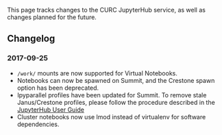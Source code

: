 This page tracks changes to the CURC JupyterHub service, as well as changes planned for the future.

## Changelog

### 2017-09-25
* `/work/` mounts are now supported for Virtual Notebooks.
* Notebooks can now be spawned on Summit, and the Crestone spawn option has been deprecated.
* Ipyparallel profiles have been updated for Summit. To remove stale Janus/Crestone profiles, please follow the procedure described in the [JupyterHub User Guide](https://github.com/ResearchComputing/jupyter-at-rc/wiki/JupyterHub-User-Guide#updating-your-jupyterhub-config)
* Cluster notebooks now use lmod instead of virtualenv for software dependencies.
